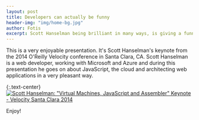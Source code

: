 ```yaml
---
layout: post
title: Developers can actually be funny
header-img: "img/home-bg.jpg"
author: Fotis
excerpt: Scott Hanselman being brilliant in many ways, is giving a funny presentation about JavaScript, Cloud and Web Apps
---
```


This is a very enjoyable presentation. It's Scott Hanselman's keynote from the 2014 O'Reilly Velocity conference in Santa Clara, CA. Scott Hanselman is a web developer, working with Microsoft and Azure and during this presentation he goes on about JavaScript, the cloud and architecting web applications in a very pleasant way.

{:.text-center}
[![Scott Hanselman: "Virtual Machines, JavaScript and Assembler" Keynote - Velocity Santa Clara 2014](http://img.youtube.com/vi/FZYrlKbkLe8/0.jpg)](http://www.youtube.com/watch?v=FZYrlKbkLe8)

Enjoy!
